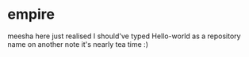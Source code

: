 # empire
meesha here just realised I should've typed Hello-world as a repository name
on another note it's nearly tea time :)
